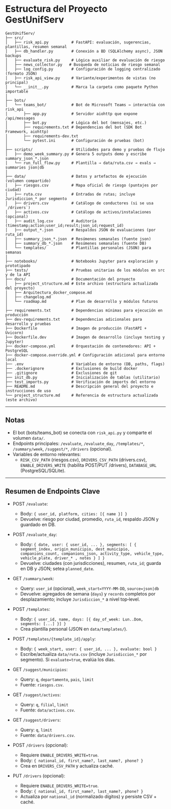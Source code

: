 # Estructura del Proyecto GestUnifServ

```
GestUnifServ/
├── src/
│   ├── risk_api.py          # FastAPI: evaluación, sugerencias, plantillas, resumen semanal
│   ├── db_handler.py        # Conexión a BD (SQLAlchemy async), JSON backups
│   ├── evaluate_risk.py     # Lógica auxiliar de evaluación de riesgo
│   ├── news_collector.py   # Busqueda de noticias de riesgo semanal
│   ├── log_config.py        # Configuración de logging centralizado (formato JSON)
│   ├── risk_api_view.py     # Variante/experimentos de vistas (no principal)
│   └── __init__.py          # Marca la carpeta como paquete Python importable
│
├── bots/
│   └── teams_bot/           # Bot de Microsoft Teams → interactúa con risk_api
│       ├── app.py           # Servidor aiohttp que expone /api/messages
│       ├── bot.py           # Lógica del bot (mensajes, etc.)
│       ├── requirements.txt # Dependencias del bot (SDK Bot Framework, aiohttp)
│       ├── requirements-dev.txt
│       └── pytest.ini       # Configuración de pruebas (bot)
│
├── scripts/                 # Utilidades para demo y pruebas de flujo
│   ├── demo_week_summary.py # Genera 5 outputs demo y escribe summary_json_*.json
│   └── run_full_flow.py     # Plantilla → data/ruta.csv → evals → summaries json|db
│
├── data/                    # Datos y artefactos de ejecución (volumen compartido)
│   ├── riesgos.csv          # Mapa oficial de riesgo (puntajes por ciudad)
│   ├── ruta.csv             # Entradas de rutas; incluye Jurisdiccion_* por segmento
│   ├── drivers.csv          # Catálogo de conductores (si se usa `/drivers`)
│   ├── activos.csv          # Catálogo de activos/instalaciones (opcional)
│   ├── audit_log.csv        # Auditoría (timestamp;action;user_id;result;json_id;request_id)
│   ├── output_*.json        # Respaldos JSON de evaluaciones (por ruta_id)
│   ├── summary_json_*.json  # Resúmenes semanales (fuente json)
│   ├── summary_db_*.json    # Resúmenes semanales (fuente DB)
│   └── templates/           # Plantillas personales (JSON) para semanas
│
├── notebooks/               # Notebooks Jupyter para exploración y prototipado
├── tests/                   # Pruebas unitarias de los módulos en src y de la API
├── docs/                    # Documentación del proyecto
│   ├── project_structure.md # Este archivo (estructura actualizada del proyecto)
│   ├── Arquitectura_docker_compose.md
│   ├── changelog.md
│   └── roadmap.md           # Plan de desarrollo y módulos futuros
│
├── requirements.txt         # Dependencias mínimas para ejecución en producción
├── dev-requirements.txt     # Dependencias adicionales para desarrollo y pruebas
├── Dockerfile               # Imagen de producción (FastAPI + Uvicorn)
├── Dockerfile.dev           # Imagen de desarrollo (incluye testing y Jupyter)
├── docker-compose.yml       # Orquestación de contenedores: API + PostgreSQL
├── docker-compose.override.yml # Configuración adicional para entorno local
├── .env                     # Variables de entorno (DB, paths, flags)
├── .dockerignore            # Exclusiones de build docker
├── .gitignore               # Exclusiones de git
├── init_db.py               # Inicialización de tablas (utilitario)
├── test_imports.py          # Verificación de imports del entorno
├── README.md                # Descripción general del proyecto e instrucciones de uso
└── project_structure.md     # Referencia de estructura actualizada (este archivo)
```

---

## Notas

- El bot (bots/teams_bot) se conecta con `risk_api.py` y comparte el volumen `data/`.  
- Endpoints principales: `/evaluate`, `/evaluate_day`, `/templates/*`, `/summary/week`, `/suggest/*`, `/drivers` (opcional).  
- Variables de entorno relevantes:
  - `RISK_CSV_PATH` (riesgos.csv), `DRIVERS_CSV_PATH` (drivers.csv), `ENABLE_DRIVERS_WRITE` (habilita POST/PUT /drivers), `DATABASE_URL` (PostgreSQL/SQLite).  

---

## Resumen de Endpoints Clave

- POST `/evaluate`:
  - Body: `{ user_id, platform, cities: [{ name }] }`
  - Devuelve: riesgo por ciudad, promedio, `ruta_id`, respaldo JSON y guardado en DB.

- POST `/evaluate_day`:
  - Body: `{ date, user: { user_id, ... }, segments: [ { segment_index, origin_municipio, dest_municipio, companions_count, companions_json, activity_type, vehicle_type, vehicle_plate, driver_* , notes } ] }`
  - Devuelve: ciudades (con jurisdicciones), resumen, `ruta_id`; guarda en DB y JSON; setea `planned_date`.

- GET `/summary/week`:
  - Query: `user_id` (opcional), `week_start=YYYY-MM-DD`, `source=json|db`
  - Devuelve: agregados de semana (`days`) y `records` completos por desplazamiento; incluye `Jurisdiccion_*` a nivel top‑level.

- POST `/templates`:
  - Body: `{ user_id, name, days: [{ day_of_week: Lun..Dom, segments: [...] }] }`
  - Crea plantilla personal (JSON en `data/templates/`).

- POST `/templates/{template_id}/apply`:
  - Body: `{ week_start, user: { user_id, ... }, evaluate: bool }`
  - Escribe/actualiza `data/ruta.csv` (incluye `Jurisdiccion_*` por segmento). Si `evaluate=true`, evalúa los días.

- GET `/suggest/municipios`:
  - Query: `q`, `departamento`, `pais`, `limit`
  - Fuente: `riesgos.csv`.

- GET `/suggest/activos`:
  - Query: `q`, `filial`, `limit`
  - Fuente: `data/activos.csv`.

- GET `/suggest/drivers`:
  - Query: `q`, `limit`
  - Fuente: `data/drivers.csv`.

- POST `/drivers` (opcional):
  - Requiere `ENABLE_DRIVERS_WRITE=true`.
  - Body: `{ national_id, first_name?, last_name?, phone? }`
  - Crea en `DRIVERS_CSV_PATH` y actualiza caché.

- PUT `/drivers` (opcional):
  - Requiere `ENABLE_DRIVERS_WRITE=true`.
  - Body: `{ national_id, first_name?, last_name?, phone? }`
  - Actualiza por `national_id` (normalizado dígitos) y persiste CSV + caché.
